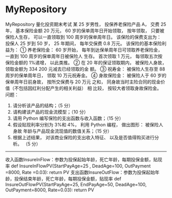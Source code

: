# MyRepository
MyRepository
量化投资期末考试
某 25 岁男性， 投保养老保险产品 A， 交费 25 年， 基本保险金额 20 万元，
60 岁的保单周年日开始领取， 按年领取， 只要被保险人生存， 可以一直领取到
100 周岁的保单周年日。 该保险的保费支出为： 投保人 25 岁到 50 岁， 25 年期间，
每年交保费 0.8 万元。 该保险的基本保险利益为： ① 养老保险金： 60 岁开始，
每年到达保单周年日可领取养老保险金， 一直到 100 周岁的保单周年日被保险人
生存。 首次领取 1 万元， 每领取五次按保险金额的 1%递增， 以此类推。 ② 在
20 年的保证领取期内， 被保险人身故， 领取金额为 334 200 元减去已经领取的金
额。 ③ 祝寿金： 被保险人生存至 88 周岁的保单周年日， 领取 10 万元祝寿金。
④ 身故保险金： 被保险人于 60 岁的保单周年日前身故， 按所交保费与 20 万元
之和， 同身故当时主险合同的现金价值（不包括因红利分配产生的相关利益） 相
比较， 按较大者领取身故保险金。
问题：
1. 请分析该产品的结构；（5 分）
2. 请构建该产品的现金流模型；（10 分）
3. 请用 Python 编写保险的支出函数与收入函数；（15 分）
4. 假设贴现利率分别为 3%和 4%， 利用 Python 编程， 做出图形： 被保险人身故
年龄与产品现金流现值的数值关系；（15 分）
5. 根据上述结果， 对该商业保险的支出收入特征、 以及是否值得购买进行分析。
（5 分）
-------------------------------------------------------------------------------
收入函数InsureInFlow：参数为投保起始年龄，死亡年龄，每期投保金额，贴现率
def InsureInFlowPV(StartPayAge=25 , DeadAge=100, OutPayment =8000, Rate =0.03):
    return PV
支出函数InsureOutFlow：参数为投保起始年龄，投保结束年龄，死亡年龄，每期投保金额，贴现率
def InsureOutFlowPV(StartPayAge=25, EndPayAge=50, DeadAge=100, OutPayment=8000, Rate=0.03):
    return PV

